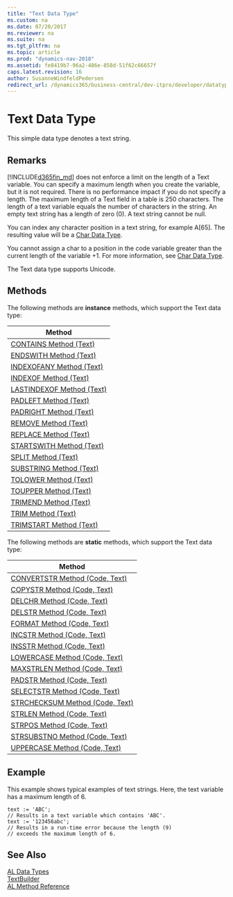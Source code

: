 ```yaml
---
title: "Text Data Type"
ms.custom: na
ms.date: 07/20/2017
ms.reviewer: na
ms.suite: na
ms.tgt_pltfrm: na
ms.topic: article
ms.prod: "dynamics-nav-2018"
ms.assetid: fe8419b7-96a2-486e-858d-51f62c66657f
caps.latest.revision: 16
author: SusanneWindfeldPedersen
redirect_url: /dynamics365/business-central/dev-itpro/developer/datatypes/devenv-al-data-types
---
```

# Text Data Type
This simple data type denotes a text string.  
  
## Remarks  
 [!INCLUDE[d365fin_md](../includes/d365fin_md.md)] does not enforce a limit on the length of a Text variable. You can specify a maximum length when you create the variable, but it is not required. There is no performance impact if you do not specify a length. The maximum length of a Text field in a table is 250 characters. The length of a text variable equals the number of characters in the string. An empty text string has a length of zero (0). A text string cannot be null.  
  
 You can index any character position in a text string, for example A[65]. The resulting value will be a [Char Data Type](devenv-char-data-type.md).  
  
 You cannot assign a char to a position in the code variable greater than the current length of the variable +1. For more information, see [Char Data Type](devenv-char-data-type.md).  
  
 The Text data type supports Unicode.  

## Methods
  
The following methods are **instance** methods, which support the Text data type:  

|Method      |
|------------|
|[CONTAINS Method (Text)](../methods/devenv-contains-method-text.md)|
|[ENDSWITH Method (Text)](../methods/devenv-endswith-method-text.md)|
|[INDEXOFANY Method (Text)](../methods/devenv-indexofany-method-text.md)|
|[INDEXOF Method (Text)](../methods/devenv-indexof-method-text.md)|
|[LASTINDEXOF Method (Text)](../methods/devenv-lastindexof-method-text.md)|
|[PADLEFT Method (Text)](../methods/devenv-padleft-method-text.md)|
|[PADRIGHT Method (Text)](../methods/devenv-padright-method-text.md)|
|[REMOVE Method (Text)](../methods/devenv-remove-method-text.md)|
|[REPLACE Method (Text)](../methods/devenv-replace-method-text.md)|
|[STARTSWITH Method (Text)](../methods/devenv-startswith-method-text.md)|
|[SPLIT Method (Text)](../methods/devenv-split-method-text.md)|
|[SUBSTRING Method (Text)](../methods/devenv-substring-method-text.md)|
|[TOLOWER Method (Text)](../methods/devenv-tolower-method-text.md)|
|[TOUPPER Method (Text)](../methods/devenv-toupper-method-text.md)|
|[TRIMEND Method (Text)](../methods/devenv-trimend-method-text.md)|
|[TRIM Method (Text)](../methods/devenv-trim-method-text.md)|
|[TRIMSTART Method (Text)](../methods/devenv-trimstart-method-text.md)|

The following methods are **static** methods, which support the Text data type:

|Method      | 
|------------|
|[CONVERTSTR Method (Code, Text)](../methods/devenv-convertstr-method-code-text.md)|
|[COPYSTR Method (Code, Text)](../methods/devenv-copystr-method-code-text.md)|
|[DELCHR Method (Code, Text)](../methods/devenv-delchr-method-code-text.md)|
|[DELSTR Method (Code, Text)](../methods/devenv-delstr-method-code-text.md)| 
|[FORMAT Method (Code, Text)](../methods/devenv-format-method-code-text.md)|
|[INCSTR Method (Code, Text)](../methods/devenv-incstr-method-code-text.md)|
|[INSSTR Method (Code, Text)](../methods/devenv-insstr-method-code-text.md)|
|[LOWERCASE Method (Code, Text)](../methods/devenv-lowercase-method-code-text.md)|
|[MAXSTRLEN Method (Code, Text)](../methods/devenv-maxstrlen-method-code-text.md)|
|[PADSTR Method (Code, Text)](../methods/devenv-padstr-method-code-text.md)|
|[SELECTSTR Method (Code, Text)](../methods/devenv-selectstr-method-code-text.md)|
|[STRCHECKSUM Method (Code, Text)](../methods/devenv-strchecksum-method-code-text.md)|
|[STRLEN Method (Code, Text)](../methods/devenv-strlen-method-code-text.md)|
|[STRPOS Method (Code, Text)](../methods/devenv-strpos-method-code-text.md)|
|[STRSUBSTNO Method (Code, Text)](../methods/devenv-strsubstno-method-code-text.md)|
|[UPPERCASE Method (Code, Text)](../methods/devenv-uppercase-method-code-text.md)|

## Example  
 This example shows typical examples of text strings. Here, the text variable has a maximum length of 6.  
  
```  
text := 'ABC';  
// Results in a text variable which contains 'ABC'.  
text := '123456abc';  
// Results in a run-time error because the length (9)  
// exceeds the maximum length of 6.  
```  
  
## See Also  
[AL Data Types](devenv-al-data-types.md)  
[TextBuilder](../api/textbuilder-class.md)  
[AL Method Reference](../methods/devenv-al-method-reference.md)  